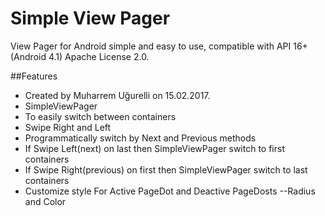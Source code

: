 # Simple View Pager

View Pager for Android simple and easy to use, compatible with API 16+(Android 4.1) Apache License 2.0.

##Features

 - Created by Muharrem Uğurelli on 15.02.2017.
 - SimpleViewPager
 - To easily switch between containers
 - Swipe Right and Left
 - Programmatically switch by Next and Previous methods
 - If Swipe Left(next) on last then SimpleViewPager switch to first containers
 - If Swipe Right(previous) on first then SimpleViewPager switch to last containers
 - Customize style For Active PageDot and Deactive PageDosts
 --Radius and Color



